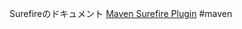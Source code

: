 Surefireのドキュメント
[Maven Surefire Plugin](https://maven.apache.org/surefire/maven-surefire-plugin/)
#maven 